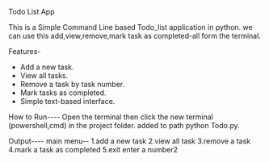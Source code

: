 Todo List App

This is a Simple Command Line based Todo_list application in python.
we can use this add,view,remove,mark   task as completed-all form the terminal.

Features-
- Add a new task.
- View all tasks.
- Remove a task by task number.
- Mark tasks as completed.
- Simple text-based interface.

How to Run----
Open the terminal then click the new terminal (powershell,cmd) in the project folder.
added to path 
python Todo.py.



Output----
main menu--
1.add a new task
2.view all task
3.remove a task
4.mark a task as completed
5.exit
enter a number2
